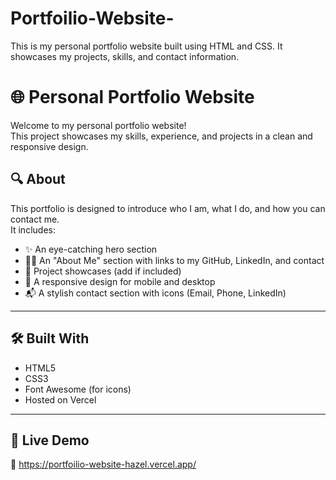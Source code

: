 # Portfoilio-Website-
This is my personal portfolio website built using HTML and CSS. It showcases my projects, skills, and contact information.

# 🌐 Personal Portfolio Website

Welcome to my personal portfolio website!  
This project showcases my skills, experience, and projects in a clean and responsive design.

## 🔍 About

This portfolio is designed to introduce who I am, what I do, and how you can contact me.  
It includes:

- ✨ An eye-catching hero section
- 👨‍💻 An "About Me" section with links to my GitHub, LinkedIn, and contact
- 📂 Project showcases (add if included)
- 📱 A responsive design for mobile and desktop
- 📬 A stylish contact section with icons (Email, Phone, LinkedIn)

---

## 🛠️ Built With

- HTML5  
- CSS3  
- Font Awesome (for icons)  
- Hosted on Vercel  

---

## 🚀 Live Demo

🔗 https://portfoilio-website-hazel.vercel.app/
